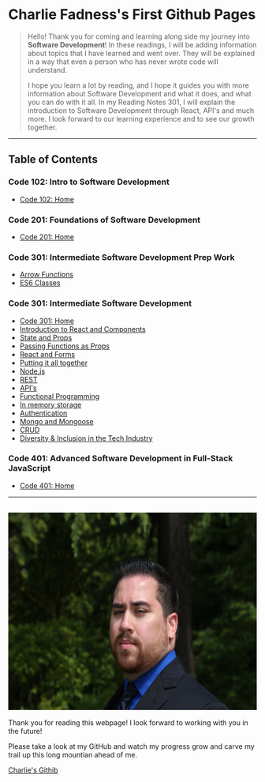 # Charlie Fadness's First Github Pages

> Hello! Thank you for coming and learning along side my journey into **Software Development**! In these readings, I will be adding information about topics that I have learned and went over. They will be explained in a way that even a person who has never wrote code will understand.
>
>I hope you learn a lot by reading, and I hope it guides you with more information about Software Development and what it does, and what you can do with it all. In my Reading Notes 301, I will explain the introduction to Software Development through React, API's and much more. I look forward to our learning experience and to see our growth together.

---

## Table of Contents

### Code 102: Intro to Software Development

- [Code 102: Home](https://fadnesscharlie.github.io/reading-notes/102)

### Code 201: Foundations of Software Development

- [Code 201: Home](https://fadnesscharlie.github.io/reading-notes/201)

### Code 301: Intermediate Software Development Prep Work

- [Arrow Functions](prep-work/arrow-functions.md)
- [ES6 Classes](prep-work/ES6-classes.md)

### Code 301: Intermediate Software Development

- [Code 301: Home](https://fadnesscharlie.github.io/reading-notes/301)
- [Introduction to React and Components](read-01)
- [State and Props](read-02)
- [Passing Functions as Props](read-03)
- [React and Forms](read-04)
- [Putting it all together](read-05)
- [Node.js](read-06)
- [REST](read-07)
- [API's](read-08)
- [Functional Programming](read-09)
- [In memory storage](read-10)
- [Authentication](read-11)
- [Mongo and Mongoose](read-12)
- [CRUD](read-13)
- [Diversity & Inclusion in the Tech Industry](read-14)

### Code 401: Advanced Software Development in Full-Stack JavaScript

- [Code 401: Home](https://fadnesscharlie.github.io/reading-notes/401)

---
<br>
<img src="../images/Profile-Pic.JPG" width="600" height="400">

Thank you for reading this webpage! I look forward to working with you in the future!  

Please take a look at my GitHub and watch my progress grow and carve my trail up this long mountian ahead of me.  

[Charlie's Githib](https://github.com/fadnesscharlie)
